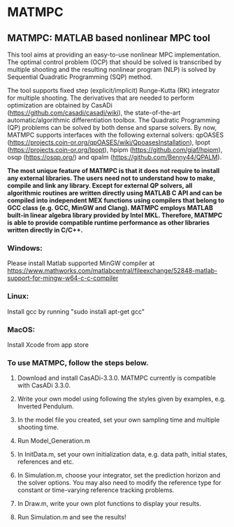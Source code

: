 # MATMPC
## MATMPC: MATLAB based nonlinear MPC tool

This tool aims at providing an easy-to-use nonlinear MPC implementation. The optimal control problem (OCP) that should be solved is transcribed by multiple shooting and the resulting nonlinear program (NLP) is solved by Sequential Quadratic Programming (SQP) method.

The tool supports fixed step (explicit/implicit) Runge-Kutta (RK) integrator for multiple shooting. The derivatives that are needed to perform optimization are obtained by CasADi (https://github.com/casadi/casadi/wiki), the state-of-the-art automatic/algorithmic differentiation toolbox. The Quadratic Programming (QP) problems can be solved by both dense and sparse solvers. By now, MATMPC supports interfaces with the following external solvers: qpOASES (https://projects.coin-or.org/qpOASES/wiki/QpoasesInstallation), Ipopt (https://projects.coin-or.org/Ipopt), hpipm (https://github.com/giaf/hpipm), osqp (https://osqp.org/) and qpalm (https://github.com/Benny44/QPALM).

**The most unique feature of MATMPC is that it does not require to install any external libraries. The users need not to understand how to make, compile and link any library. Except for external QP solvers, all algorithmic routines are written directly using MATLAB C API and can be compiled into independent MEX functions using compilers that belong to GCC class (e.g. GCC, MinGW and Clang). MATMPC employs MATLAB built-in linear algebra library provided by Intel MKL. Therefore, MATMPC is able to provide compatible runtime performance as other libraries written directly in C/C++.**

### Windows:

Please install Matlab supported MinGW compiler at https://www.mathworks.com/matlabcentral/fileexchange/52848-matlab-support-for-mingw-w64-c-c-compiler

### Linux:

Install gcc by running "sudo install apt-get gcc"

### MacOS:

Install Xcode from app store

### To use MATMPC, follow the steps below.

1. Download and install CasADi-3.3.0. MATMPC currently is compatible with CasADi 3.3.0.

2. Write your own model using following the styles given by examples, e.g. Inverted Pendulum.

3. In the model file you created, set your own sampling time and multiple shooting time. 

4. Run Model_Generation.m

5. In InitData.m, set your own initialization data, e.g. data path, initial states, references and etc.

6. In Simulation.m, choose your integrator, set the prediction horizon and the solver options. You may also need to modify the reference type for constant or time-varying reference tracking problems.

7. In Draw.m, write your own plot functions to display your results.

8. Run Simulation.m and see the results!
